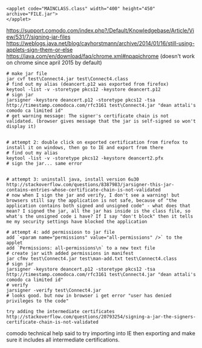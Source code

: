 ```
<applet code="MAINCLASS.class" width="400" height="450" archive="FILE.jar">
</applet>
```

https://support.comodo.com/index.php?/Default/Knowledgebase/Article/View/531/7/signing-jar-files  
https://weblogs.java.net/blog/cayhorstmann/archive/2014/01/16/still-using-applets-sign-them-or-else    
https://java.com/en/download/faq/chrome.xml#npapichrome  (doesn't work on chrome since april 2015 by default)  


```
# make jar file
jar cvf test\Connect4.jar test\Connect4.class   
# find out my alias (deancert.p12 was exported from firefox)
keytool -list -v -storetype pkcs12 -keystore deancert.p12
# sign jar
jarsigner -keystore deancert.p12 -storetype pkcs12 -tsa http://timestamp.comodoca.com/rfc3161 test\Connect4.jar "dean attali's comodo ca limited id"
# get warning message: The signer's certificate chain is not validated. (browser gives message that the jar is self-signed so won't display it)


# attempt 2: double click on exported certification from firefox to install it on windows, then go to IE and export from there
# find out my alias
keytool -list -v -storetype pkcs12 -keystore deancert2.pfx
# sign the jar... same error


# attempt 3: uninstall java, install version 6u30 http://stackoverflow.com/questions/8387983/jarsigner-this-jar-contains-entries-whose-certificate-chain-is-not-validated
# now when I sign the jar and verify, I don't see a warning! but browsers still say the application is not safe, because of "the application contains both signed and unsigned code" - what does that mean? I signed the jar, all the jar has inside is the class file, so what's the unsigned code i have? If I say "don't block" then it tells me my security settings have blocked the application

# attempt 4: add permissiosn to jar file
add `<param name="permissions" value="all-permissions" />` to the applet  
add `Permissions: all-permissions\n` to a new text file
# create jar with added permissions in manifest
jar cfmv test\Connect4.jar test\man-add.txt test\Connect4.class
# sign jar
jarsigner -keystore deancert.p12 -storetype pkcs12 -tsa http://timestamp.comodoca.com/rfc3161 test\Connect4.jar "dean attali's comodo ca limited id"
# verify
jarsigner -verify test\Connect4.jar
# looks good. but now in browser i get error "user has denied privileges to the code"

```


```
try adding the intermediate certificates
http://stackoverflow.com/questions/20793254/signing-a-jar-the-signers-certificate-chain-is-not-validated
```


comodo technical help said to try importing into IE then exporting and make sure it includes all intermediate certifications.
